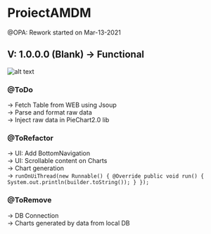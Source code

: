 # ProiectAMDM
@OPA: Rework started on Mar-13-2021  
## V: 1.0.0.0 (Blank) -> Functional  

![alt text](https://pasteboard.co/JSkTj57.png)

### @ToDo  
-> Fetch Table from WEB using Jsoup  
-> Parse and format raw data  
-> Inject raw data in PieChart2.0 lib 

### @ToRefactor  
-> UI: Add BottomNavigation  
-> UI: Scrollable content on Charts  
-> Chart generation  
-> ```runOnUiThread(new Runnable() {
                    @Override
                    public void run() {
                        System.out.println(builder.toString());
                    }
                }); ```

### @ToRemove  
-> DB Connection  
-> Charts generated by data from local DB
